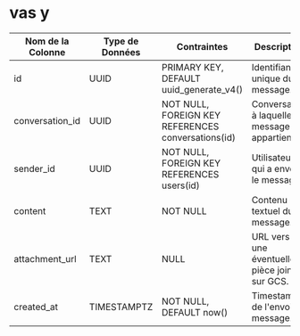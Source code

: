 # vas y

| Nom de la Colonne | Type de Données | Contraintes | Description |
| --- | --- | --- | --- |
| id | UUID | PRIMARY KEY, DEFAULT uuid_generate_v4() | Identifiant unique du message. |
| conversation_id | UUID | NOT NULL, FOREIGN KEY REFERENCES conversations(id) | Conversation à laquelle le message appartient. |
| sender_id | UUID | NOT NULL, FOREIGN KEY REFERENCES users(id) | Utilisateur qui a envoyé le message. |
| content | TEXT | NOT NULL | Contenu textuel du message. |
| attachment_url | TEXT | NULL | URL vers une éventuelle pièce jointe sur GCS. |
| created_at | TIMESTAMPTZ | NOT NULL, DEFAULT now() | Timestamp de l'envoi du message. |

